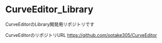 # CurveEditor_Library
CurveEditorのLibrary開発用リポジトリです

CurveEditorのリポジトリURL
https://github.com/ootake305/CurveEditor
